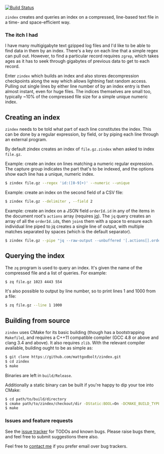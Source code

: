 [![Build Status](https://travis-ci.org/mattgodbolt/zindex.svg?branch=master)](https://travis-ci.org/mattgodbolt/zindex)

`zindex` creates and queries an index on a compressed, line-based text file in a
time- and space-efficient way.

### The itch I had

I have many multigigabyte text gzipped log files and I'd like to be able to find data in them by an index. 
There's a key on each line that a simple regex can pull out. However, to find a
particular record requires `zgrep`, which takes ages as it has to seek through
gigabytes of previous data to get to each record.

Enter `zindex` which builds an index and also stores decompression checkpoints along the way
which allows lightning fast random access. Pulling out single lines by either
line number of by an index entry is then almost instant, even for huge files. The indices
themselves are small too, typically ~10% of the compressed file size for a simple unique
numeric index.

## Creating an index

`zindex` needs to be told what part of each line constitutes the index. This can be done by
a regular expression, by field, or by piping each line through an external program.

By default zindex creates an index of `file.gz.zindex` when asked to index `file.gz`.

Example: create an index on lines matching a numeric regular expression. The capture group
indicates the part that's to be indexed, and the options show each line has a unique, numeric index.

```bash
$ zindex file.gz --regex 'id:([0-9]+)' --numeric --unique
```

Example: create an index on the second field of a CSV file:

```bash
$ zindex file.gz --delimiter , --field 2
```

Example: create an index on a JSON field `orderId.id` in any of the items in the document root's `actions` array (requires [jq](http://stedolan.github.io/jq/)).
The `jq` query creates an array of all the `orderId.id`s, then `join`s them with a space to ensure each individual line piped to jq creates a single line of output,
with multiple matches separated by spaces (which is the default separator).

```bash
$ zindex file.gz --pipe "jq --raw-output --unbuffered '[.actions[].orderId.id] | join(\" \")'"
```

## Querying the index

The `zq` program is used to query an index.  It's given the name of the compressed file and a list of queries. For example:

```bash
$ zq file.gz 1023 4443 554
```

It's also possible to output by line number, so to print lines 1 and 1000 from a file:

```bash
$ zq file.gz --line 1 1000
```

## Building from source

`zindex` uses CMake for its basic building (though has a bootstrapping `Makefile`), and requires a C++11 compatible compiler (GCC 4.8 or above and clang 3.4 and above). It also requires `zlib`. With the relevant compiler available, building ought to be as simple as:

```bash
$ git clone https://github.com/mattgodbolt/zindex.git
$ cd zindex
$ make
```

Binaries are left in `build/Release`.

Additionally a static binary can be built if you're happy to dip your toe into CMake:

```bash
$ cd path/to/build/directory
$ cmake path/to/zindex/checkout/dir -DStatic:BOOL=On -DCMAKE_BUILD_TYPE=Release
$ make
```

### Issues and feature requests

See the [issue tracker](https://github.com/mattgodbolt/zindex/issues) for TODOs and known bugs. Please raise bugs there, and feel free to submit suggestions there also.

Feel free to [contact me](mailto:matt@godbolt.org) if you prefer email over bug trackers.

